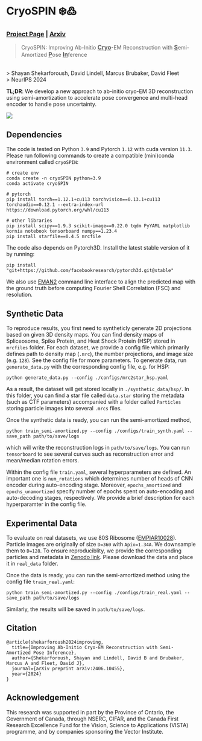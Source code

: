 # CryoSPIN ❄️߷

### [Project Page](https://shekshaa.github.io/semi-amortized-cryoem) | [Arxiv](https://arxiv.org/abs/2406.10455)
> CryoSPIN: Improving Ab-Initio <ins><b><span style="font-size: 1.1em;">Cryo</span></b></ins>-EM Reconstruction with <ins><b><span style="font-size: 1.1em;">S</span></b></ins>emi-Amortized <ins><b><span style="font-size: 1.1em;">P</span></b></ins>ose <ins><b><span style="font-size: 1.1em;">In</span></b></ins>ference
<br>
> Shayan Shekarforoush, David Lindell, Marcus Brubaker, David Fleet
<br>
> NeurIPS 2024

<b>TL;DR</b>: We develop a new approach to ab-initio cryo-EM 3D reconstruction using semi-amortization to accelerate pose convergence and multi-head encoder to handle pose uncertainty.

<!-- **S**emi-**A**mortized **P**ose **I**nfer**ence**. -->
<img src='./media/teaser.png'/></img>

## Dependencies
The code is tested on Python `3.9` and Pytorch `1.12` with cuda version `11.3`.
Please run following commands to create a compatible (mini)conda environment called `cryoSPIN`:
```
# create env
conda create -n cryoSPIN python=3.9
conda activate cryoSPIN

# pytorch
pip install torch==1.12.1+cu113 torchvision==0.13.1+cu113 torchaudio==0.12.1 --extra-index-url https://download.pytorch.org/whl/cu113

# other libraries
pip install scipy==1.9.3 scikit-image==0.22.0 tqdm PyYAML matplotlib kornia notebook tensorboard numpy==1.23.4
pip install starfile==0.4.5 mrcfile
```
The code also depends on Pytorch3D. Install the latest stable version of it by running:
```
pip install "git+https://github.com/facebookresearch/pytorch3d.git@stable"
```
We also use [EMAN2](https://cryoem.bcm.edu/cryoem/downloads/view_eman2_versions) command line interface to align the predicted map with the ground truth before computing Fourier Shell Correlation (FSC) and resolution.

## Synthetic Data
To reproduce results, you first need to syntheticly generate 2D projections based on given 3D density maps.
You can find density maps of Spliceosome, Spike Protein, and Heat Shock Protein (HSP) stored in `mrcfiles` folder.
For each dataset, we provide a config file which primarily defines path to density map (`.mrc`), the number projections, and image size (e.g. `128`). 
See the config file for more parameters.
To generate data, run `generate_data.py` with the corresponding config file, e.g. for HSP:
```
python generate_data.py --config ./configs/mrc2star_hsp.yaml
```
As a result, the dataset will get stored locally in `./synthetic_data/hsp/`. 
In this folder, you can find a star file called `data.star` storing the metadata (such as CTF parameters) accompanied with a folder called `Particles` storing particle images into several `.mrcs` files.

Once the synthetic data is ready, you can run the semi-amortized method,
```
python train_semi-amortized.py --config ./configs/train_synth.yaml --save_path path/to/save/logs
```
which will write the reconstruction logs in `path/to/save/logs`. You can run `tensorboard` to see several curves such as reconstruction error and mean/median rotation errors.

Within the config file `train.yaml`, several hyperparameters are defined. An important one is `num_rotations` which determines number of heads of CNN encoder during auto-encoding stage.
Moreover, `epochs_amortized` and `epochs_unamortized` specify number of epochs spent on auto-encoding and auto-decoding stages, respectively.
We provide a brief description for each hyperparamter in the config file.

## Experimental Data
To evaluate on real datasets, we use 80S Ribosome ([EMPIAR10028](https://www.ebi.ac.uk/empiar/EMPIAR-10028/)).
Particle images are originally of size `D=360` with `Apix=1.34A`.
We downsample them to `D=128`. 
To ensure reproduciblity, we provide the corresponding particles and metadata in [Zenodo link](https://zenodo.org/records/13863054?token=eyJhbGciOiJIUzUxMiJ9.eyJpZCI6Ijg3MTFiNTcxLTgwMmMtNDYxZC04YWU5LWFjYTQyYjZhNDEyZiIsImRhdGEiOnt9LCJyYW5kb20iOiJiOWQ5NmE3MTNkM2ZmOWZlZmQwMWE0Yzg2OGZhNjE5MCJ9.U71prW_3uD374_p1hrGJYIZb4t0pihK8yPhVcj4xma2tO6qPq4BzZwe9HIqtzrium2a54tiVCQpqDWOs407yZg). Please download the data and place it in `real_data` folder. 

Once the data is ready, you can run the semi-amortized method using the config file `train_real.yaml`:
```
python train_semi-amortized.py --config ./configs/train_real.yaml --save_path path/to/save/logs
```
Similarly, the results will be saved in `path/to/save/logs`.

## Citation
```
@article{shekarforoush2024improving,
  title={Improving Ab-Initio Cryo-EM Reconstruction with Semi-Amortized Pose Inference},
  author={Shekarforoush, Shayan and Lindell, David B and Brubaker, Marcus A and Fleet, David J},
  journal={arXiv preprint arXiv:2406.10455},
  year={2024}
}
```

## Acknowledgement
This research was supported in part by the Province of Ontario, the Government of Canada, through NSERC, CIFAR, and the Canada First Research Excellence Fund for the Vision, Science to Applications (VISTA) programme, and by companies sponsoring the Vector Institute.

<!-- ## Analysis and Visualizations -->

<!-- As a simple toy example, run the following command to start a slurm job which uses the semi-amortized method for 3D reconstruction based on a synthetic dataset of spliceosome. Basic configs are stored in `./configs/base.yaml`.
```
sbatch slurm_semi_amortized.sh "./configs/base.yaml"
```

This job stores the results in `/checkpoint/job_id/` where `job_id` is a unqiue number identifying the job. You can run `tensorboard` on this folder:
```
tensorboard --logdir /checkpoint/job_id --host 0.0.0.0 --port 6006
```
To see results locally, use ssh to port-forward from the node (where tensorboard is running) on port 6006 to your localhost. -->
